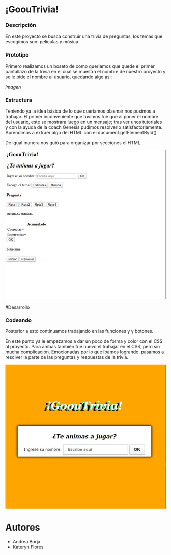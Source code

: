 # ¡GoouTrivia!


### Descripción

En este proyecto se busca construir una trivia de preguntas, los temas que escogimos son: peliculas y música.


### Prototipo

Primero realizamos un boseto de como queriamos que quede el primer pantallazo de la trivia en el cual se muestra el nombre de nuestro proyecto y se le pide el nombre al usuario, quedando algo asi:

*imagen*


### Estructura

Teniendo ya la idea básica de lo que queriamos plasmar nos pusimos a trabajar. El primer inconveniente que tuvimos fue que al poner el nombre del usuario, este se mostrara luego en un mensaje; tras ver unos tutoriales y con la ayuda de la coach Genesis pudimos resolverlo satisfactoriamente. Aprendimos a extraer algo del HTML con el document.getElementById()

De igual manera nos guió para organizar por secciones el HTML.

<img src='inicios-html.JPG'>


#Desarrollo

### Codeando

Posterior a esto continuamos trabajando en las funciones y y botones.

En este punto ya le empezamos a dar un poco de forma y color con el CSS al proyecto. Para ambas también fue nuevo el trabajar en el CSS, pero sin mucha complicación. Emocionadas por lo que ibamos logrando, pasamos a resolver la parte de las preguntas y respuestas de la trivia.

<img src='trivia-vista-final.JPG'>


# Autores
- Andrea Borja
- Kateryn Flores
